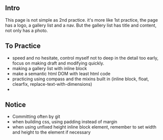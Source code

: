 ## Intro
This page is not simple as 2nd practice. it's more like 1st practice,  the page has a logo, a gallery list and a nav. But the gallery list has title and content, not only has a photo.

## To Practice
- speed and no hesitate, control myself not to deep in the detail too early, focus on making draft and modifying quickly.
- making a gallery list with inline block
- make a semantic html DOM with least html code
- practicing using compass and the mixins built in (inline block, float, clearfix, replace-text-with-dimensions)
- 

## Notice
- Committing often by git
- when building css, using padding instead of margin
- when using unfixed height inline block element, remember to set width and height to the element if necessary